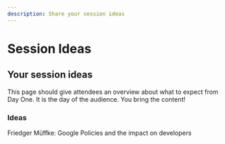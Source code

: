 ```yaml
---
description: Share your session ideas
---
```


# Session Ideas

## Your session ideas

This page should give attendees an overview about what to expect from Day One. It is the day of the audience. You bring the content!

### Ideas

Friedger Müffke: Google Policies and the impact on developers

